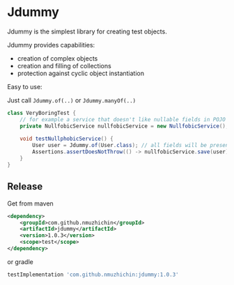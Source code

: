 # Jdummy
Jdummy is the simplest library for creating test objects.

Jdummy provides capabilities:
* creation of complex objects
* creation and filling of collections
* protection against cyclic object instantiation 

Easy to use:

Just call `Jdummy.of(..)` or `Jdummy.manyOf(..)`
```java
class VeryBoringTest {
    // for example a service that doesn't like nullable fields in POJO
    private NullfobicService nullfobicService = new NullfobicService();
    
    void testNullphobicService() {
        User user = Jdummy.of(User.class); // all fields will be present
        Assertions.assertDoesNotThrow(() -> nullfobicService.save(user));
    }
}
```

## Release
Get from maven
```xml
<dependency>
    <groupId>com.github.nmuzhichin</groupId>
    <artifactId>jdummy</artifactId>
    <version>1.0.3</version>
    <scope>test</scope>
</dependency>
```
or gradle
```groovy
testImplementation 'com.github.nmuzhichin:jdummy:1.0.3'
```